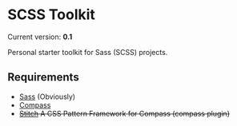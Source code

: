 # SCSS Toolkit

Current version: **0.1**

Personal starter toolkit for Sass (SCSS) projects.

## Requirements

* [Sass](http://sass-lang.com/) (Obviously)
* [Compass](http://compass-style.org/)
* <del>[Stitch](http://stitchcss.com/) A CSS Pattern Framework for Compass (compass plugin)</del>
